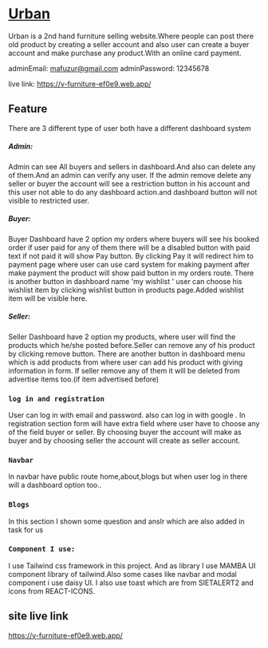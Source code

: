 # [Urban](https://v-furniture-ef0e9.web.app/)
Urban is a 2nd hand furniture selling website.Where people can post there old product by creating a seller account and also user can create a buyer account and make purchase any product.With an online card payment.<br/>

adminEmail: mafuzur@gmail.com
adminPassword: 12345678

live link: https://v-furniture-ef0e9.web.app/

## Feature
There are 3 different type of user both have a different dashboard system
##### Admin: 
Admin can see All buyers and sellers in dashboard.And also can delete any of them.And an admin can verify any user.
If the admin remove delete any seller or buyer the account will see a restriction button in his account and this user not able to do any dashboard action.and dashboard button will not visible to restricted user.
##### Buyer:
Buyer Dashboard have 2 option my orders where buyers will see his booked order if user paid for any of them there will be a disabled button with paid text if not paid it will show Pay button. By clicking Pay it will redirect him to payment page where user can use card system for making payment after make payment the product will show paid button in my orders route. There is another button in dashboard name 'my wishlist ' user can choose his wishlist item by clicking wishlist button in products page.Added wishlist item will be visible here.

##### Seller:
Seller Dashboard have 2 option my products, where user will find the products which he/she posted before.Seller can remove any of his product by clicking remove button.
There are another button in dashboard menu which is add products from where user can add his product with giving information in form.
If seller remove any of them it will be deleted from advertise items too.(if item advertised before)

### `log in and registration`
User can log in with email and password. also can log in with google .
In registration section form will have extra field where user have to choose any of the field buyer or seller. By choosing buyer the account will make as buyer and by choosing seller the account will create as seller account.

### `Navbar`
In navbar have public route home,about,blogs but when user log in there will a dashboard option too..


### `Blogs`
In this section I shown some question and ansIr which are also added in task for us


### `Component I use:`
I use Tailwind css framework in this project.
And as library I use MAMBA UI component library of tailwind.Also some cases like navbar and modal component i use
daisy UI.
I also use toast which are from SIETALERT2 and icons from REACT-ICONS.

## site live link 
https://v-furniture-ef0e9.web.app/
